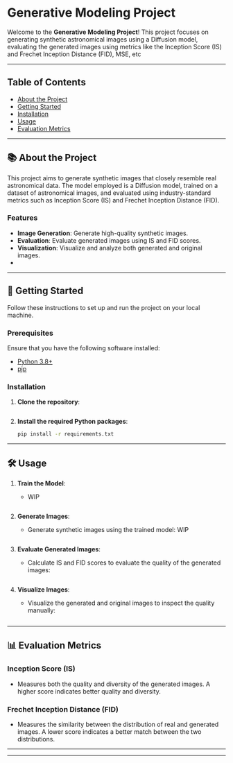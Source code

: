 # Generative Modeling Project

Welcome to the **Generative Modeling Project**! This project focuses on generating synthetic astronomical images using a Diffusion model, evaluating the generated images using metrics like the Inception Score (IS) and Frechet Inception Distance (FID), MSE, etc 

---

## Table of Contents

- [About the Project](#about-the-project)
- [Getting Started](#getting-started)
- [Installation](#installation)
- [Usage](#usage)
- [Evaluation Metrics](#evaluation-metrics)
 

---

## 📚 About the Project

This project aims to generate synthetic images that closely resemble real astronomical data. The model employed is a Diffusion model, trained on a dataset of astronomical images, and evaluated using industry-standard metrics such as Inception Score (IS) and Frechet Inception Distance (FID).

### Features

- **Image Generation**: Generate high-quality synthetic images.
- **Evaluation**: Evaluate generated images using IS and FID scores.
- **Visualization**: Visualize and analyze both generated and original images.
- 

---

## 🚀 Getting Started

Follow these instructions to set up and run the project on your local machine.

### Prerequisites

Ensure that you have the following software installed:

- [Python 3.8+](https://www.python.org/downloads/)
- [pip](https://pip.pypa.io/en/stable/installation/)

### Installation

1. **Clone the repository**:
     
    ```

2. **Install the required Python packages**:
    ```bash
    pip install -r requirements.txt
 
---

## 🛠️ Usage

1. **Train the Model**:
    - WIP
    ```

2. **Generate Images**:
    - Generate synthetic images using the trained model:
    WIP
    ```

3. **Evaluate Generated Images**:
    - Calculate IS and FID scores to evaluate the quality of the generated images:
    ```WIP
    ```

4. **Visualize Images**:
    - Visualize the generated and original images to inspect the quality manually:
    ```WIP
    ```

---

## 📊 Evaluation Metrics

### Inception Score (IS)

- Measures both the quality and diversity of the generated images. A higher score indicates better quality and diversity.

### Frechet Inception Distance (FID)

- Measures the similarity between the distribution of real and generated images. A lower score indicates a better match between the two distributions.

---
 

---
 

